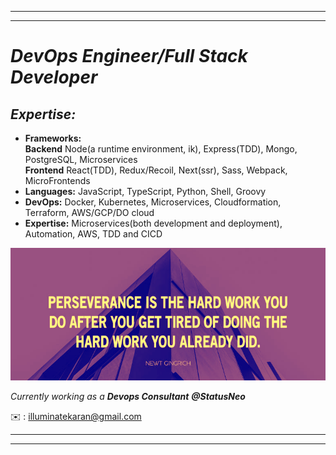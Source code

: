 <hr />
<hr />

# _DevOps Engineer/Full Stack Developer_ 


## _Expertise:_

- <strong>Frameworks:</strong> <br/>
**Backend** Node(a runtime environment, ik), Express(TDD), Mongo, PostgreSQL, Microservices <br/>
**Frontend** React(TDD), Redux/Recoil, Next(ssr), Sass, Webpack, MicroFrontends
- <strong>Languages:</strong> JavaScript, TypeScript, Python, Shell, Groovy
- <strong>DevOps:</strong> Docker, Kubernetes, Microservices, Cloudformation, Terraform, AWS/GCP/DO cloud
- <strong>Expertise:</strong> Microservices(both development and deployment), Automation, AWS, TDD and CICD



<p align="center"><img width="600"src="https://github.com/karankumarshreds/karankumarshreds/blob/main/persevere.jpg"/></p> 

_Currently working as a <strong>Devops Consultant</strong> __@StatusNeo___

✉️ : illuminatekaran@gmail.com
<br />
<hr />
<hr />
